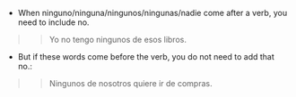 + When ninguno/ninguna/ningunos/ningunas/nadie come after a verb, you need to include no.
>> Yo no tengo ningunos de esos libros.

+ But if these words come before the verb, you do not need to add that no.:
>>Ningunos de nosotros quiere ir de compras.
